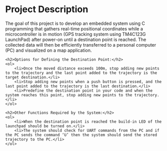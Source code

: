 <!DOCTYPE html>
<html lang="en">
<head>
    <meta charset="UTF-8">
    <meta name="viewport" content="width=device-width, initial-scale=1.0">
    <title>Project Description</title>
</head>
<body>
    <h1>Project Description</h1>
    <p>The goal of this project is to develop an embedded system using C programming that gathers real-time positional coordinates while a microcontroller is in motion (GPS tracking system using TM4C123G LaunchPad) after power-on until a destination point is reached. The collected data will then be efficiently transferred to a personal computer (PC) and visualized on a map application.</p>
    
    <h2>Options for Defining the Destination Point:</h2>
    <ol>
        <li>Once the moved distance exceeds 100m, stop adding new points to the trajectory and the last point added to the trajectory is the target destination.</li>
        <li>Stop adding new points when a push button is pressed, and the last point added to the trajectory is the last destination.</li>
        <li>Predefine the destination point in your code and when the system reaches this point, stop adding new points to the trajectory.</li>
    </ol>
    
    <h2>Other Functions Required by the System:</h2>
    <ol>
        <li>When the destination point is reached the build-in LED of the launchpad should be turned on.</li>
        <li>The system should check for UART commands from the PC and if the PC sends the command ‘U’ then the system should send the stored trajectory to the PC.</li>
    </ol>
</body>
</html>
 
